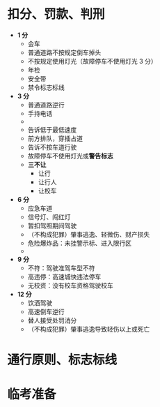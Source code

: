 # 扣分、罚款、判刑
-  **1 分**
	- 会车
	- 普通道路不按规定倒车掉头
	- 不按规定使用灯光（故障停车不使用灯光 3 分）
	- 年检
	- 安全带
	- 禁令标志标线
- **3 分**
	- 普通道路逆行
	- 手持电话
	- 
	- 告诉低于最低速度
	- 前方排队，穿插占道
	- 告诉不按车道行驶
	- 故障停车不使用灯光或**警告标志**
	- **三不让**
		- 让行
		- 让行人
		- 让校车
- **6 分**
	- 应急车道
	- 信号灯、闯红灯
	- 暂扣驾照期间驾驶
	- （不构成犯罪）肇事逃逸、轻微伤、财产损失
	- 危险爆炸品：未挂警示标、进入限行区
	- 
- **9 分**
	- 不符：驾驶准驾车型不符
	- 高违停：高速城快违法停车
	- 无校资：没有校车资格驾驶校车
- **12 分**
	- 饮酒驾驶
	- 高速倒车逆行
	- 替人接受处罚消分
	- （不构成犯罪）肇事逃逸导致轻伤以上或死亡
# 通行原则、标志标线




# 临考准备


